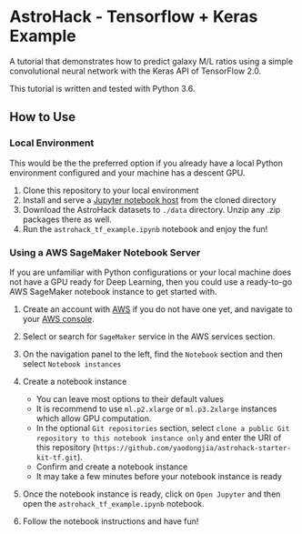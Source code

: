 # AstroHack - Tensorflow + Keras Example

A tutorial that demonstrates how to predict galaxy M/L ratios using a simple convolutional neural network with the Keras API of TensorFlow 2.0.

This tutorial is written and tested with Python 3.6.


## How to Use

### Local Environment

This would be the the preferred option if you already have a local Python environment configured and your machine has a descent GPU.

1. Clone this repository to your local environment
2. Install and serve a [Jupyter notebook host](https://jupyter.readthedocs.io/en/latest/install.html) from the cloned directory
3. Download the AstroHack datasets to `./data` directory. Unzip any .zip packages there as well.
4. Run the `astrohack_tf_example.ipynb` notebook and enjoy the fun!


### Using a AWS SageMaker Notebook Server

If you are unfamiliar with Python configurations or your local machine does not have a GPU ready for Deep Learning, then you could use a ready-to-go AWS SageMaker notebook instance to get started with. 

1. Create an account with [AWS](http://aws.com/) if you do not have one yet, and navigate to your [AWS console](https://console.aws.amazon.com/).
2. Select or search for `SageMaker` service in the AWS services section.
3. On the navigation panel to the left, find the `Notebook` section and then select `Notebook instances`
4. Create a notebook instance    
    - You can leave most options to their default values
    - It is recommend to use `ml.p2.xlarge` or `ml.p3.2xlarge` instances which allow GPU computation.
    - In the optional `Git repositories` section, select `clone a public Git repository to this notebook instance only` and enter the URI of this repository (`https://github.com/yaodongjia/astrohack-starter-kit-tf.git`).
    - Confirm and create a notebook instance
    - It may take a few minutes before your notebook instance is ready    
    
    
5. Once the notebook instance is ready, click on `Open Jupyter` and then open the `astrohack_tf_example.ipynb` notebook.
6. Follow the notebook instructions and have fun!
